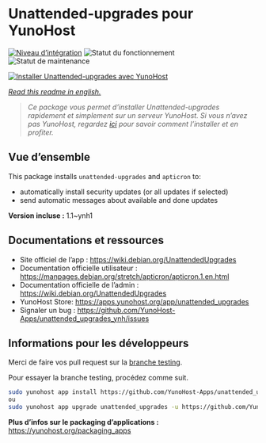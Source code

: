 <!--
N.B.: This README was automatically generated by https://github.com/YunoHost/apps/tree/master/tools/README-generator
It shall NOT be edited by hand.
-->

# Unattended-upgrades pour YunoHost

[![Niveau d’intégration](https://dash.yunohost.org/integration/unattended_upgrades.svg)](https://dash.yunohost.org/appci/app/unattended_upgrades) ![Statut du fonctionnement](https://ci-apps.yunohost.org/ci/badges/unattended_upgrades.status.svg) ![Statut de maintenance](https://ci-apps.yunohost.org/ci/badges/unattended_upgrades.maintain.svg)

[![Installer Unattended-upgrades avec YunoHost](https://install-app.yunohost.org/install-with-yunohost.svg)](https://install-app.yunohost.org/?app=unattended_upgrades)

*[Read this readme in english.](./README.md)*

> *Ce package vous permet d’installer Unattended-upgrades rapidement et simplement sur un serveur YunoHost.
Si vous n’avez pas YunoHost, regardez [ici](https://yunohost.org/#/install) pour savoir comment l’installer et en profiter.*

## Vue d’ensemble

This package installs `unattended-upgrades` and `apticron` to:

* automatically install security updates (or all updates if selected)
* send automatic messages about available and done updates


**Version incluse :** 1.1~ynh1
## Documentations et ressources

* Site officiel de l’app : <https://wiki.debian.org/UnattendedUpgrades>
* Documentation officielle utilisateur : <https://manpages.debian.org/stretch/apticron/apticron.1.en.html>
* Documentation officielle de l’admin : <https://wiki.debian.org/UnattendedUpgrades>
* YunoHost Store: <https://apps.yunohost.org/app/unattended_upgrades>
* Signaler un bug : <https://github.com/YunoHost-Apps/unattended_upgrades_ynh/issues>

## Informations pour les développeurs

Merci de faire vos pull request sur la [branche testing](https://github.com/YunoHost-Apps/unattended_upgrades_ynh/tree/testing).

Pour essayer la branche testing, procédez comme suit.

``` bash
sudo yunohost app install https://github.com/YunoHost-Apps/unattended_upgrades_ynh/tree/testing --debug
ou
sudo yunohost app upgrade unattended_upgrades -u https://github.com/YunoHost-Apps/unattended_upgrades_ynh/tree/testing --debug
```

**Plus d’infos sur le packaging d’applications :** <https://yunohost.org/packaging_apps>
